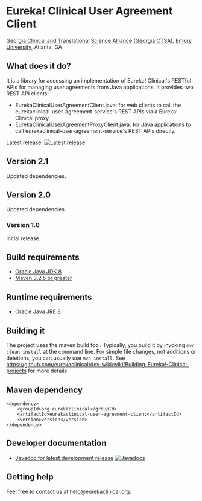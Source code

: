 # Eureka! Clinical User Agreement Client
[Georgia Clinical and Translational Science Alliance (Georgia CTSA)](http://www.georgiactsa.org), [Emory University](http://www.emory.edu), Atlanta, GA

## What does it do?
It is a library for accessing an implementation of Eureka! Clinical's RESTful APIs for managing user agreements from Java applications. It provides two REST API clients:

* EurekaClinicalUserAgreementClient.java: for web clients to call the eurekaclinical-user-agreement-service's REST APIs via a Eureka! Clinical proxy.
* EurekaClinicalUserAgreementProxyClient.java: for Java applications to call eurekaclinical-user-agreement-service's REST APIs directly.

Latest release: [![Latest release](https://maven-badges.herokuapp.com/maven-central/org.eurekaclinical/eurekaclinical-user-agreement-client/badge.svg)](https://maven-badges.herokuapp.com/maven-central/org.eurekaclinical//eurekaclinical-user-agreement-client)

## Version 2.1
Updated dependencies.

## Version 2.0
Updated dependencies.

### Version 1.0
Initial release.

## Build requirements
* [Oracle Java JDK 8](http://www.oracle.com/technetwork/java/javase/overview/index.html)
* [Maven 3.2.5 or greater](https://maven.apache.org)

## Runtime requirements
* [Oracle Java JRE 8](http://www.oracle.com/technetwork/java/javase/overview/index.html)

## Building it
The project uses the maven build tool. Typically, you build it by invoking `mvn clean install` at the command line. For simple file changes, not additions or deletions, you can usually use `mvn install`. See https://github.com/eurekaclinical/dev-wiki/wiki/Building-Eureka!-Clinical-projects for more details.

## Maven dependency
```
<dependency>
    <groupId>org.eurekaclinical</groupId>
    <artifactId>eurekaclinical-user-agreement-client</artifactId>
    <version>version</version>
</dependency>
```

## Developer documentation
* [Javadoc for latest development release](http://javadoc.io/doc/org.eurekaclinical/eurekaclinical-user-agreement-client) [![Javadocs](http://javadoc.io/badge/org.eurekaclinical/eurekaclinical-user-agreement-client.svg)](http://javadoc.io/doc/org.eurekaclinical/eurekaclinical-user-agreement-client)

## Getting help
Feel free to contact us at help@eurekaclinical.org.
